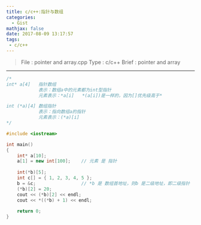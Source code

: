 ```yaml
---
title: c/c++:指针与数组
categories:
  - Gist
mathjax: false
date: 2017-08-09 13:17:57
tags:
 - c/c++
---
```


> File : pointer and array.cpp
> Type : c/c++
> Brief : pointer and array

<!-- more -->

---

```c++
/*
int* a[4]   指针数组     
            表示：数组a中的元素都为int型指针    
            元素表示：*a[i]   *(a[i])是一样的，因为[]优先级高于*

int (*a)[4] 数组指针     
            表示：指向数组a的指针
            元素表示：(*a)[i]  
*/

#include <iostream>

int main()
{
    int* a[10];
    a[1] = new int[100];    // 元素 是 指针
    
    int(*b)[5];
    int c[] = { 1, 2, 3, 4, 5 };
    b = &c;                 // *b 是 数组首地址，则b 是二级地址，即二级指针
    (*b)[2] = 20;
    cout << (*b)[2] << endl;
    cout << *((*b) + 1) << endl;
    
    return 0;
}
```
